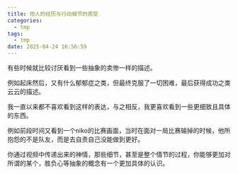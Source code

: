 ```yaml
---
title: 他人的经历与行动细节的感受
categories:
  - tmp
tags:
  - tmp
date: 2025-04-24 16:56:59
---
```


<!-- more --> 

有些时候就比较讨厌看到一些抽象的卖惨一样的描述。

例如起床然后，又有什么郁郁症之类，但最终克服了一切困难，最后获得成功之类云云的描述。

我一直以来都不喜欢看到这样的表达，与之相反，我更喜欢看到一些更细致且具体的东西。

例如前段时间又看到一个niko的比赛画面，当时在面对一局比赛输掉的时候，他所抱怨的不是队友，而是去自责自己没能做到更好。

你通过视频中传递出来的神情，那些细节，甚至是整个情节的过程，你能够更加对所谓的某个，胜负心等抽象的概念有一个更加具体的认识。

